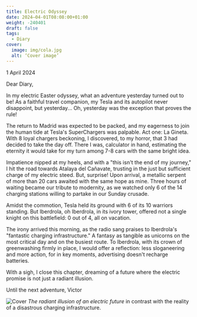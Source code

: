 ```yaml
---
title: Electric Odyssey
date: 2024–04-01T08:08:00+01:00
weight: -240401
draft: false
tags:
  - Diary
cover:
  image: img/cola.jpg
  alt: ‘Cover image’
---
```


1 April 2024

Dear Diary,

In my electric Easter odyssey, what an adventure yesterday turned out to be! As a faithful travel companion, my Tesla and its autopilot never disappoint, but yesterday... Oh, yesterday was the exception that proves the rule!

The return to Madrid was expected to be packed, and my eagerness to join the human tide at Tesla's SuperChargers was palpable. Act one: La Gineta. With 8 loyal chargers beckoning, I discovered, to my horror, that 3 had decided to take the day off. There I was, calculator in hand, estimating the eternity it would take for my turn among 7-8 cars with the same bright idea.

Impatience nipped at my heels, and with a "this isn't the end of my journey," I hit the road towards Atalaya del Cañavate, trusting in the just but sufficient charge of my electric steed. But, surprise! Upon arrival, a metallic serpent of more than 20 cars awaited with the same hope as mine. Three hours of waiting became our tribute to modernity, as we watched only 6 of the 14 charging stations willing to partake in our Sunday crusade.

Amidst the commotion, Tesla held its ground with 6 of its 10 warriors standing. But Iberdrola, oh Iberdrola, in its ivory tower, offered not a single knight on this battlefield: 0 out of 4, all on vacation.

The irony arrived this morning, as the radio sang praises to Iberdrola's "fantastic charging infrastructure." A fantasy as tangible as unicorns on the most critical day and on the busiest route. To Iberdrola, with its crown of greenwashing firmly in place, I would offer a reflection: less sloganeering and more action, for in key moments, advertising doesn't recharge batteries.

With a sigh, I close this chapter, dreaming of a future where the electric promise is not just a radiant illusion.

Until the next adventure,
Victor

![Cover](/img/electricsunset.jpg)
*The radiant illusion of an electric future* in contrast with the reality of a disastrous charging infrastructure.